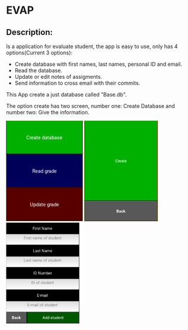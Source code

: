 <h1>EVAP</h1>
<h2>Description:</h2>

<p>Is a application for evaluate student, the app is easy to use, only has 4 options(Current 3 options): </p>

<ul>
    <li>Create database with first names, last names, personal ID and email.</li>
    <li>Read the database.</li>
    <li>Update or edit notes of assigments.</li>
    <li>Send information to cross email with their commits.</li>
</ul>

<p>This App create a just database called "Base.db".</p>
<p>The option create has two screen, number one: Create Database and number two: Give the information.</p>


<img src="images/MainScreen.PNG" alt = "Main Screen" width = "207"/>
<img src= "images/CreateScreen.PNG" alt = "Create Screen" width = "200"/>
<img img src= "images/FillScreen.PNG" alt = "Information Screen" width = "199">